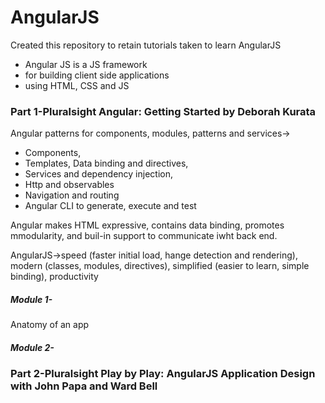 # AngularJS
Created this repository to retain tutorials taken to learn AngularJS

* Angular JS is a JS framework
* for building client side applications
* using HTML, CSS and JS

### Part 1-Pluralsight Angular: Getting Started by Deborah Kurata

Angular patterns for components, modules, patterns and services->
- Components, 
- Templates, Data binding and directives, 
- Services and dependency injection,
- Http and observables
- Navigation and routing
- Angular CLI to generate, execute and test 

Angular makes HTML expressive, contains data binding, promotes mmodularity, and buil-in support to communicate iwht back end.

AngularJS->speed (faster initial load, hange detection and rendering), modern (classes, modules, directives), simplified (easier to learn, simple binding), productivity 

##### Module 1-
Anatomy of an app

##### Module 2-

### Part 2-Pluralsight Play by Play: AngularJS Application Design with John Papa and Ward Bell
